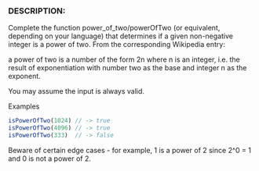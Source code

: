 ### DESCRIPTION:
Complete the function power_of_two/powerOfTwo (or equivalent, depending on your language) that determines if a given non-negative integer is a power of two. From the corresponding Wikipedia entry:

a power of two is a number of the form 2n where n is an integer, i.e. the result of exponentiation with number two as the base and integer n as the exponent.

You may assume the input is always valid.

Examples
```js
isPowerOfTwo(1024) // -> true
isPowerOfTwo(4096) // -> true
isPowerOfTwo(333)  // -> false
```
Beware of certain edge cases - for example, 1 is a power of 2 since 2^0 = 1 and 0 is not a power of 2.